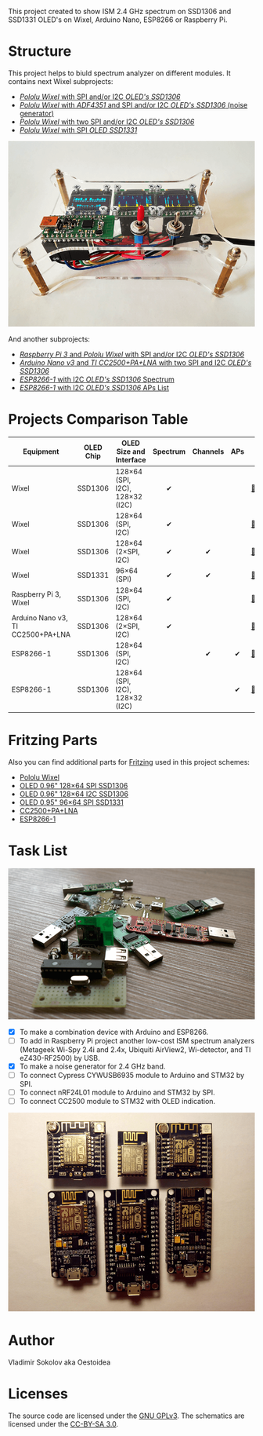 This project created to show ISM 2.4 GHz spectrum on SSD1306 and SSD1331 OLED's on Wixel, Arduino Nano, ESP8266 or Raspberry Pi.

# Structure

This project helps to biuld spectrum analyzer on different modules. It contains next Wixel subprojects:

* [_Pololu Wixel_ with SPI and/or I2C _OLED's SSD1306_](./Wixel/Wixel_2oleds_ssd1306)
* [_Pololu Wixel_ with _ADF4351_ and SPI and/or I2C _OLED's SSD1306_ (noise generator)](./Wixel/Wixel_adf4351)
* [_Pololu Wixel_ with two SPI and/or I2C _OLED's SSD1306_](./Wixel/Wixel_3oleds_ssd1306)
* [_Pololu Wixel_ with SPI _OLED SSD1331_](./Wixel/Wixel_oled_ssd1331)

![oled-spectrum-analizer_photo](./Wixel/Wixel_3oleds_ssd1306/pics/Wixel_3oleds_ssd1306_2.png)

And another subprojects:

* [_Raspberry Pi 3_ and _Pololu Wixel_ with SPI and/or I2C _OLED's SSD1306_](./RPi)
* [_Arduino Nano v3_ and _TI CC2500+PA+LNA_ with two SPI and I2C _OLED's SSD1306_](./Arduino_Nano)
* [_ESP8266-1_ with I2C _OLED's SSD1306_ Spectrum](./ESP8266/ESP8266_oled_spectrum_ssd1306)
* [_ESP8266-1_ with I2C _OLED's SSD1306_ APs List](./ESP8266/ESP8266_oled_list_ssd1306)

# Projects Comparison Table

| Equipment    | OLED Chip | OLED Size and Interface | Spectrum | Channels | APs |      |
| ------------ | --------- | ----------------------- |:--------:|:--------:|:---:| ---- |
| Wixel        | SSD1306   | 128×64 (SPI, I2C), 128×32 (I2C) | ✔ |  |  |  [🔗](./Wixel/Wixel_2oleds_ssd1306) |
| Wixel        | SSD1306   | 128×64 (SPI, I2C) | ✔ |  |  | [🔗](./Wixel/Wixel_ADF4351) |
| Wixel        | SSD1306   | 128×64 (2×SPI, I2C) | ✔ | ✔ |  | [🔗](./Wixel/Wixel_3oleds_ssd1306) |
| Wixel        | SSD1331   | 96×64 (SPI) | ✔ | ✔ |  |  [🔗](./Wixel/Wixel_oled_ssd1331) |
| Raspberry Pi 3, Wixel | SSD1306   | 128×64 (SPI, I2C) | ✔ |  |  |  [🔗](./RPi) |
| Arduino Nano v3, TI CC2500+PA+LNA | SSD1306   | 128×64 (2×SPI, I2C) | ✔ |  |  |  [🔗](./Arduino_Nano) |
| ESP8266-1 | SSD1306   | 128×64 (SPI, I2C) |  | ✔ | ✔ |  [🔗](./ESP8266/ESP8266_oled_spectrum_ssd1306) |
| ESP8266-1 | SSD1306   | 128×64 (SPI, I2C), 128×32 (I2C) |  |  | ✔ | [🔗](./ESP8266/ESP8266_oled_list_ssd1306) |

# Fritzing Parts

Also you can find additional parts for [Fritzing](http://fritzing.org/home/) used in this project schemes:

* [Pololu Wixel](./fritzing-parts/OLED%200.96%20128x64%20I2C%20SSD1306.fzpz) 
* [OLED 0.96" 128×64 SPI SSD1306](./fritzing-parts/OLED%200.96%20128x64%20SPI%20SSD1306.fzpz)
* [OLED 0.96" 128×64 I2C SSD1306](./fritzing-parts/OLED%200.96%20128x64%20I2C%20SSD1306.fzpz)
* [OLED 0.95" 96×64 SPI SSD1331](./fritzing-parts/OLED%200.95%2096x64%20SPI%20SSD1331.fzpz)
* [CC2500+PA+LNA](./fritzing-parts/CC2500%2BPA%2BLNA.fzpz)
* [ESP8266-1](./fritzing-parts/ESP8266-1.fzpz)

# Task List

![oled-spectrum-analizer_photo](./pics/future.png)

* [X] To make a combination device with Arduino and ESP8266.
* [ ] To add in Raspberry Pi project another low-cost ISM spectrum analyzers (Metageek Wi-Spy 2.4i and 2.4x, Ubiquiti AirView2, Wi-detector, and TI eZ430-RF2500) by USB.
* [X] To make a noise generator for 2.4 GHz band.
* [ ] To connect Cypress CYWUSB6935 module to Arduino and STM32 by SPI.
* [ ] To connect nRF24L01 module to Arduino and STM32 by SPI.
* [ ] To connect CC2500 module to STM32 with OLED indication.

![oled-spectrum-analizer_photo](./pics/ESP8266.png)

# Author

Vladimir Sokolov aka Oestoidea

# Licenses

The source code are licensed under the [GNU GPLv3](https://www.gnu.org/licenses/gpl-3.0.html).
The schematics are licensed under the [CC-BY-SA 3.0](http://creativecommons.org/licenses/by-sa/3.0/).
